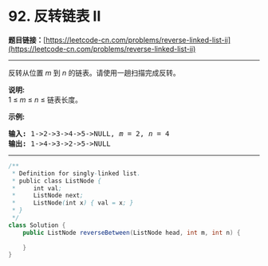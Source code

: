 # 92. 反转链表 II

**题目链接：**[https://leetcode-cn.com/problems/reverse-linked-list-ii](https://leetcode-cn.com/problems/reverse-linked-list-ii)

---

<div class="content__1Y2H">
 <div class="notranslate">
  <p>反转从位置 <em>m</em> 到 <em>n</em> 的链表。请使用一趟扫描完成反转。</p> 
  <p><strong>说明:</strong><br> 1 ≤&nbsp;<em>m</em>&nbsp;≤&nbsp;<em>n</em>&nbsp;≤ 链表长度。</p> 
  <p><strong>示例:</strong></p> 
  <pre class="language-text"><strong>输入:</strong> 1-&gt;2-&gt;3-&gt;4-&gt;5-&gt;NULL, <em>m</em> = 2, <em>n</em> = 4
<strong>输出:</strong> 1-&gt;4-&gt;3-&gt;2-&gt;5-&gt;NULL</pre> 
 </div>
</div>

---

```java
/**
 * Definition for singly-linked list.
 * public class ListNode {
 *     int val;
 *     ListNode next;
 *     ListNode(int x) { val = x; }
 * }
 */
class Solution {
    public ListNode reverseBetween(ListNode head, int m, int n) {
        
    }
}
```
